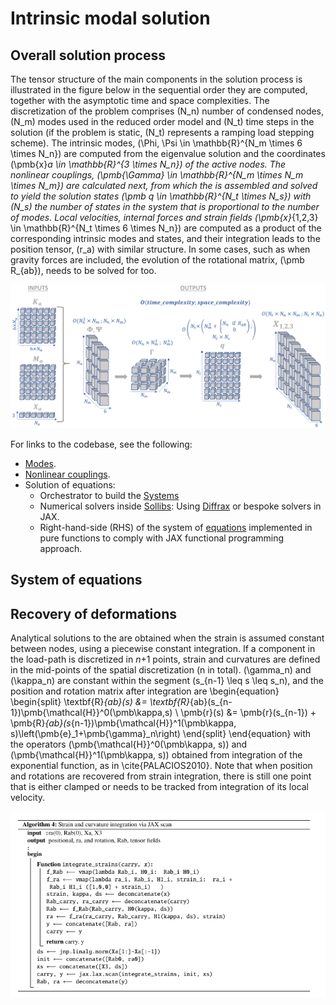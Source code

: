 # Intrinsic modal solution

## Overall solution process

The tensor structure of the main components in the solution process is illustrated in the figure below in the sequential order they are computed, together with the asymptotic time and space complexities. The discretization of the problem comprises \(N_n\) number of condensed nodes, \(N_m\) modes used in the reduced order model and \(N_t\) time steps in the solution (if the problem is static, \(N_t\) represents a ramping load stepping scheme). The intrinsic modes, \(\Phi, \Psi  \in \mathbb{R}^{N_m \times 6 \times N_n}\) are computed from the eigenvalue solution and the coordinates \(\pmb{x}_a \in \mathbb{R}^{3 \times N_n}\) of the active nodes. 
The nonlinear couplings, \(\pmb{\Gamma} \in \mathbb{R}^{N_m \times N_m \times N_m}\) are calculated next, from which the is assembled and solved to yield the solution states \(\pmb q \in \mathbb{R}^{N_t \times N_s}\) with \(N_s\) the number of states in the system that is proportional to the number of modes. Local velocities, internal forces and strain fields  \(\pmb{x}_{1,2,3} \in \mathbb{R}^{N_t \times 6 \times N_n}\) are computed as a product of the corresponding intrinsic modes and states, and their integration leads to the position tensor, \(r_a\) with similar structure. In some cases, such as when gravity forces are included, the evolution of the rotational matrix, \(\pmb R_{ab}\), needs to be solved for too.

![Intrinsic modal solution](./img/tensors6.png)

For links to the codebase, see the following: 

- [Modes](api/modes.md).
- [Nonlinear couplings](api/couplings.md).
- Solution of equations:
    - Orchestrator to build the [Systems](api/systems.md)
    - Numerical solvers inside [Sollibs](api/sollibs.md): Using [Diffrax](https://docs.kidger.site/diffrax/) or bespoke solvers in JAX.
    - Right-hand-side (RHS) of the system of [equations](api/equations.md) implemented in pure functions to comply with JAX functional programming approach.

## System of equations

## Recovery of deformations

Analytical solutions to the  are obtained when the strain is assumed constant between nodes, using a piecewise constant integration. If a component in the load-path is discretized in $n$+1 points, strain and curvatures are defined in the mid-points of the spatial discretization (n in total). \(\gamma_n\) and \(\kappa_n\) are constant within the segment \(s_{n-1} \leq s \leq s_n\), and the position and rotation matrix after integration are
\begin{equation}
\begin{split}
\textbf{R}_{ab}(s) &= \textbf{R}_{ab}(s_{n-1})\pmb{\mathcal{H}}^0(\pmb\kappa,s) \\
\pmb{r}(s) &= \pmb{r}(s_{n-1}) + \pmb{R}_{ab}(s_{n-1})\pmb{\mathcal{H}}^1(\pmb\kappa, s)\left(\pmb{e}_1+\pmb{\gamma}_n\right) 
\end{split}
\end{equation}
with the operators \(\pmb{\mathcal{H}}^0(\pmb\kappa, s)\) and \(\pmb{\mathcal{H}}^1(\pmb\kappa, s)\) obtained from integration of the exponential function, as in \cite{PALACIOS2010}.
Note that when position and rotations are recovered from strain integration, there is still one point that is either clamped or needs to be tracked from integration of its local velocity.


![Algorithm](./img/algo_deformationsRecovery.png)
